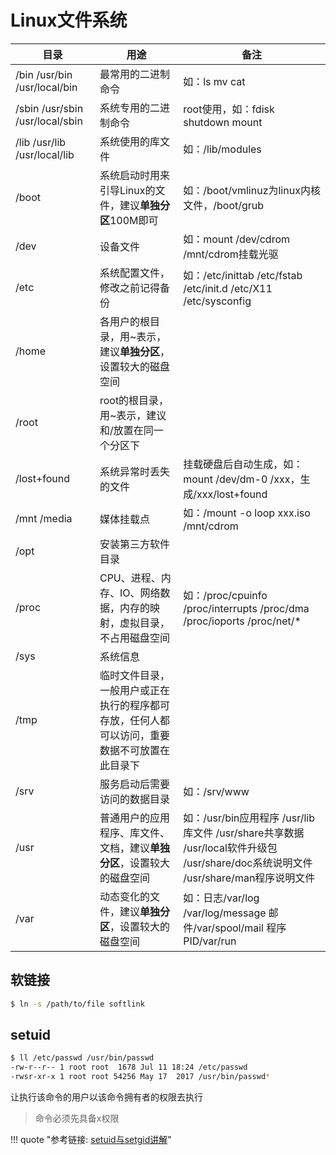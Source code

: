 # Linux文件系统

| 目录 | 用途 | 备注 |
| --- | --- | --- |
| /bin /usr/bin /usr/local/bin | 最常用的二进制命令 | 如：ls mv cat |
| /sbin /usr/sbin /usr/local/sbin | 系统专用的二进制命令 | root使用，如：fdisk shutdown mount |
| /lib /usr/lib /usr/local/lib | 系统使用的库文件 | 如：/lib/modules |
| /boot | 系统启动时用来引导Linux的文件，建议**单独分区**100M即可 | 如：/boot/vmlinuz为linux内核文件，/boot/grub |
| /dev | 设备文件 | 如：mount /dev/cdrom /mnt/cdrom挂载光驱 |
| /etc | 系统配置文件，修改之前记得备份 | 如：/etc/inittab /etc/fstab /etc/init.d /etc/X11 /etc/sysconfig |
| /home | 各用户的根目录，用~表示，建议**单独分区**，设置较大的磁盘空间 |   |
| /root | root的根目录，用~表示，建议和/放置在同一个分区下 |   |
| /lost+found | 系统异常时丢失的文件 | 挂载硬盘后自动生成，如：mount /dev/dm-0 /xxx，生成/xxx/lost+found |
| /mnt /media | 媒体挂载点 | 如：/mount -o loop xxx.iso /mnt/cdrom |
| /opt | 安装第三方软件目录 |   |
| /proc | CPU、进程、内存、IO、网络数据，内存的映射，虚拟目录，不占用磁盘空间 | 如：/proc/cpuinfo /proc/interrupts /proc/dma /proc/ioports /proc/net/* |
| /sys | 系统信息 |   |
| /tmp | 临时文件目录，一般用户或正在执行的程序都可存放，任何人都可以访问，重要数据不可放置在此目录下 |   |
| /srv | 服务启动后需要访问的数据目录 | 如：/srv/www |
| /usr | 普通用户的应用程序、库文件、文档，建议**单独分区**，设置较大的磁盘空间 | 如：/usr/bin应用程序 /usr/lib库文件 /usr/share共享数据 /usr/local软件升级包 /usr/share/doc系统说明文件 /usr/share/man程序说明文件 |
| /var | 动态变化的文件，建议**单独分区**，设置较大的磁盘空间 | 如：日志/var/log /var/log/message 邮件/var/spool/mail 程序PID/var/run |

## 软链接

```sh
$ ln -s /path/to/file softlink
```

## setuid

```bash
$ ll /etc/passwd /usr/bin/passwd
-rw-r--r-- 1 root root  1678 Jul 11 18:24 /etc/passwd
-rwsr-xr-x 1 root root 54256 May 17  2017 /usr/bin/passwd*
```

让执行该命令的用户以该命令拥有者的权限去执行

> 命令必须先具备x权限

!!! quote "参考链接: [setuid与setgid讲解](https://www.jianshu.com/p/70f9ea162ca9)"
